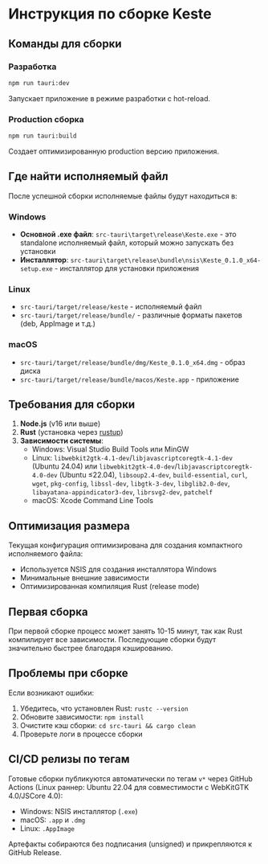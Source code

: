 # Инструкция по сборке Keste

## Команды для сборки

### Разработка
```bash
npm run tauri:dev
```
Запускает приложение в режиме разработки с hot-reload.

### Production сборка
```bash
npm run tauri:build
```
Создает оптимизированную production версию приложения.

## Где найти исполняемый файл

После успешной сборки исполняемые файлы будут находиться в:

### Windows
- **Основной .exe файл**: `src-tauri\target\release\Keste.exe` - это standalone исполняемый файл, который можно запускать без установки
- **Инсталлятор**: `src-tauri\target\release\bundle\nsis\Keste_0.1.0_x64-setup.exe` - инсталлятор для установки приложения

### Linux
- `src-tauri/target/release/keste` - исполняемый файл
- `src-tauri/target/release/bundle/` - различные форматы пакетов (deb, AppImage и т.д.)

### macOS
- `src-tauri/target/release/bundle/dmg/Keste_0.1.0_x64.dmg` - образ диска
- `src-tauri/target/release/bundle/macos/Keste.app` - приложение

## Требования для сборки

1. **Node.js** (v16 или выше)
2. **Rust** (установка через [rustup](https://rustup.rs/))
3. **Зависимости системы**:
   - Windows: Visual Studio Build Tools или MinGW
   - Linux: `libwebkit2gtk-4.1-dev`/`libjavascriptcoregtk-4.1-dev` (Ubuntu 24.04) или `libwebkit2gtk-4.0-dev`/`libjavascriptcoregtk-4.0-dev` (Ubuntu ≤22.04), `libsoup2.4-dev`, `build-essential`, `curl`, `wget`, `pkg-config`, `libssl-dev`, `libgtk-3-dev`, `libglib2.0-dev`, `libayatana-appindicator3-dev`, `librsvg2-dev`, `patchelf`
   - macOS: Xcode Command Line Tools

## Оптимизация размера

Текущая конфигурация оптимизирована для создания компактного исполняемого файла:
- Используется NSIS для создания инсталлятора Windows
- Минимальные внешние зависимости
- Оптимизированная компиляция Rust (release mode)

## Первая сборка

При первой сборке процесс может занять 10-15 минут, так как Rust компилирует все зависимости. Последующие сборки будут значительно быстрее благодаря кэшированию.

## Проблемы при сборке

Если возникают ошибки:
1. Убедитесь, что установлен Rust: `rustc --version`
2. Обновите зависимости: `npm install`
3. Очистите кэш сборки: `cd src-tauri && cargo clean`
4. Проверьте логи в процессе сборки

## CI/CD релизы по тегам

Готовые сборки публикуются автоматически по тегам `v*` через GitHub Actions (Linux раннер: Ubuntu 22.04 для совместимости с WebKitGTK 4.0/JSCore 4.0):
- Windows: NSIS инсталлятор (`.exe`)
- macOS: `.app` и `.dmg`
- Linux: `.AppImage`

Артефакты собираются без подписания (unsigned) и прикрепляются к GitHub Release.
